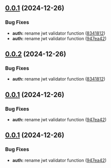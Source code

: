 ## [0.0.1](https://github.com/Ivanhahanov/kube-four-eyes/compare/v0.0.0...v0.0.1) (2024-12-26)


### Bug Fixes

* **auth:** rename jwt validator function ([8341812](https://github.com/Ivanhahanov/kube-four-eyes/commit/8341812e192aa9316f59ab89d23aec24513a15bb))
* **auth:** rename jwt validator function ([947ea42](https://github.com/Ivanhahanov/kube-four-eyes/commit/947ea4225e41e91b56156f40c43e1b77fb38a7a0))

## [0.0.2](https://github.com/Ivanhahanov/kube-four-eyes/compare/v0.0.1...v0.0.2) (2024-12-26)


### Bug Fixes

* **auth:** rename jwt validator function ([8341812](https://github.com/Ivanhahanov/kube-four-eyes/commit/8341812e192aa9316f59ab89d23aec24513a15bb))

## [0.0.1](https://github.com/Ivanhahanov/kube-four-eyes/compare/v0.0.0...v0.0.1) (2024-12-26)


### Bug Fixes

* **auth:** rename jwt validator function ([947ea42](https://github.com/Ivanhahanov/kube-four-eyes/commit/947ea4225e41e91b56156f40c43e1b77fb38a7a0))

## [0.0.1](https://github.com/Ivanhahanov/kube-four-eyes/compare/v0.0.0...v0.0.1) (2024-12-26)


### Bug Fixes

* **auth:** rename jwt validator function ([947ea42](https://github.com/Ivanhahanov/kube-four-eyes/commit/947ea4225e41e91b56156f40c43e1b77fb38a7a0))
